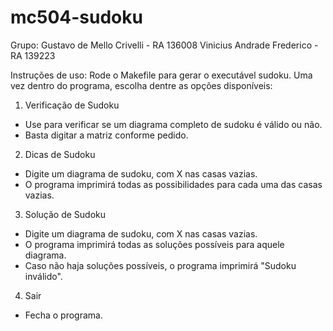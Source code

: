 mc504-sudoku
============
Grupo:
Gustavo de Mello Crivelli  - RA 136008
Vinicius Andrade Frederico - RA 139223

Instruções de uso:
Rode o Makefile para gerar o executável sudoku.
Uma vez dentro do programa, escolha dentre as opções disponíveis:

1. Verificação de Sudoku
- Use para verificar se um diagrama completo de sudoku é válido ou não.
- Basta digitar a matriz conforme pedido.

2. Dicas de Sudoku
- Digite um diagrama de sudoku, com X nas casas vazias. 
- O programa imprimirá todas as possibilidades para cada uma das casas vazias.

3. Solução de Sudoku
- Digite um diagrama de sudoku, com X nas casas vazias. 
- O programa imprimirá todas as soluções possíveis para aquele diagrama.
- Caso não haja soluções possíveis, o programa imprimirá "Sudoku inválido".

4. Sair
- Fecha o programa.

